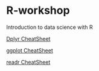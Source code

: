 # R-workshop
Introduction to data science with R



[Dplyr CheatSheet](https://ugoproto.github.io/ugo_r_doc/dplyr.pdf)


[ggplot CheatSheet](https://www.rstudio.com/wp-content/uploads/2016/11/ggplot2-cheatsheet-2.1.pdf)


[readr CheatSheet](https://ugoproto.github.io/ugo_r_doc/data-import.pdf)